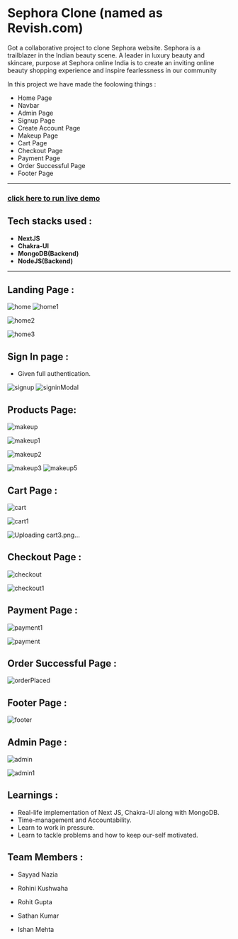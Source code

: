 # Sephora Clone (named as Revish.com)
Got a collaborative project to clone Sephora website. Sephora is a trailblazer in the Indian beauty scene. A leader in luxury beauty and skincare, purpose at Sephora online India is to create an inviting online beauty shopping experience and inspire fearlessness in our community

In this project we have made the foolowing things :
 - Home Page
 - Navbar
 - Admin Page
 - Signup Page
 - Create Account Page
 - Makeup Page
 - Cart Page
 - Checkout Page
 - Payment Page
 - Order Successful Page
 - Footer Page

---

### [click here to run live demo](https://revish.vercel.app/)

## Tech stacks used :
* **NextJS**
* **Chakra-UI**
* **MongoDB(Backend)**
* **NodeJS(Backend)**

***
## Landing Page :
![home](https://user-images.githubusercontent.com/105919527/208643644-bd7594eb-442c-4772-9bdb-94638d8f56cf.png)
![home1](https://user-images.githubusercontent.com/105919527/208643695-c57e498e-3e7c-4919-8848-ca276d5dcf90.png)


![home2](https://user-images.githubusercontent.com/105919527/208643750-70d10a70-22e0-4a21-a568-0f0f5230cfb4.png)

![home3](https://user-images.githubusercontent.com/105919527/208643830-1af77a83-240d-4ecf-b5fb-5176a18bbbf1.png)


## Sign In page :

- Given full authentication.


![signup](https://user-images.githubusercontent.com/105919527/208643953-1d5f3ef2-c4b5-45af-9f7e-f8ce830f5104.png)
![signinModal](https://user-images.githubusercontent.com/105919527/208643973-ff31ce62-6ab7-48a2-87e1-3a99e9349339.png)

## Products Page:
![makeup](https://user-images.githubusercontent.com/105919527/208644041-dec10767-0736-4bcb-a74f-41cf851313c1.png)

![makeup1](https://user-images.githubusercontent.com/105919527/208644048-18f3156c-efbb-48d2-9326-8339974dd4e0.png)

![makeup2](https://user-images.githubusercontent.com/105919527/208644064-f5f44b8e-7d7d-4f08-91b0-05bf1a55b1cc.png)

![makeup3](https://user-images.githubusercontent.com/105919527/208644078-5c15e9ea-4c1e-44b2-80ff-fa535526dec6.png)
![makeup5](https://user-images.githubusercontent.com/105919527/208644093-c56f3e9b-e7ef-46da-a5cb-81ecb0c8326b.png)


## Cart Page : 

![cart](https://user-images.githubusercontent.com/105919527/208644164-ec246353-8ae8-4a50-bb41-694c775e258a.png)

![cart1](https://user-images.githubusercontent.com/105919527/208644175-7be31562-591a-40fe-a7c4-7ce81f8d5f04.png)

![Uploading cart3.png…]()


## Checkout Page :
![checkout](https://user-images.githubusercontent.com/105919527/208644253-a0891863-852f-47e3-87f1-27f3bee31910.png)

![checkout1](https://user-images.githubusercontent.com/105919527/208644342-263c18c0-1740-4190-b992-5154cc9e1f5e.png)


## Payment Page :

![payment1](https://user-images.githubusercontent.com/105919527/208644407-17b49e65-d996-4598-b801-7838dc4242d7.png)

![payment](https://user-images.githubusercontent.com/105919527/208644396-dda53e0e-15b3-4272-9889-b2a6ce5e0f1e.png)

## Order Successful Page : 


![orderPlaced](https://user-images.githubusercontent.com/105919527/208644482-6c164079-f2c6-4c82-a600-c68a2270b667.png)


## Footer Page :
![footer](https://user-images.githubusercontent.com/105919527/208644537-2398a3b2-e6a7-4509-8d65-a766c6058fe6.png)


## Admin Page :
![admin](https://user-images.githubusercontent.com/105919527/208644567-5f4df969-fafa-4c95-8d93-edfd3b5f1ddd.png)

![admin1](https://user-images.githubusercontent.com/105919527/208644582-662bfa36-1830-48bc-8ccb-a1758e53eaf8.png)

 

## Learnings :
- Real-life implementation of Next JS, Chakra-UI along with MongoDB.
- Time-management and Accountability.
- Learn to work in pressure.
- Learn to tackle problems and how to keep our-self motivated.
  
## Team Members : 

- Sayyad Nazia
  
- Rohini Kushwaha

- Rohit Gupta

- Sathan Kumar

- Ishan Mehta








